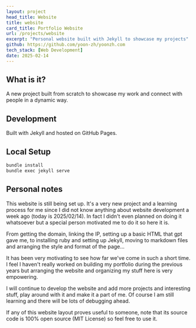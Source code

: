 ```yaml
---
layout: project
head_title: Website
title: website
card_title: Portfolio Website
url: /projects/website
excerpt: "Personal website built with Jekyll to showcase my projects"
github: https://github.com/yoon-zh/yoonzh.com
tech_stack: [Web Development]
date: 2025-02-14
---
```


## What is it?

A new project built from scratch to showcase my work and connect with people in a dynamic way.

## Development

Built with Jekyll and hosted on GitHub Pages.

## Local Setup
```bash
bundle install
bundle exec jekyll serve
```

## Personal notes

This website is still being set up. It's a very new project and a learning process for me since I did not know anything about website development a week ago (today is 2025/02/14). In fact I didn't even planned on doing it whatsoever but a special person motivated me to do it so here it is.

From getting the domain, linking the IP, setting up a basic HTML that gpt gave me, to installing ruby and setting up Jekyll, moving to markdown files and arranging the style and format of the page...

It has been very motivating to see how far we've come in such a short time. I feel I haven't really worked on building my portfolio during the previous years but arranging the website and organizing my stuff here is very empowering.

I will continue to develop the website and add more projects and interesting stuff, play around with it and make it a part of me. Of course I am still learning and there will be lots of debugging ahead.

If any of this website layout proves useful to someone, note that its source code is 100% open source (MIT License) so feel free to use it. <a href="https://github.com/yoon-zh/yoonzh.com" target="_blank" class="pdf-link"><i class="fab fa-github"></i></a>

<!--Written by Jorge Porras (2025)-->